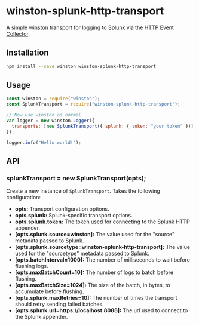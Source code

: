 # winston-splunk-http-transport

A simple [winston] transport for logging to [Splunk] via the [HTTP Event Collector].

## Installation

```sh
npm install --save winston winston-splunk-http-transport
```

## Usage

```javascript
const winston = require("winston");
const SplunkTransport = require("winston-splunk-http-transport");

// Now use winston as normal
var logger = new winston.Logger({
  transports: [new SplunkTransport({ splunk: { token: "your token" })]
});

logger.info("Hello world!");
```

## API

### splunkTransport = new SplunkTransport(opts);

Create a new instance of `SplunkTransport`. Takes the following configuration:

- **opts:** Transport configuration options.
- **opts.splunk:** Splunk-specific transport options.
- **opts.splunk.token:** The token used for connecting to the Splunk HTTP appender.
- **[opts.splunk.source=winston]:** The value used for the "source" metadata passed to Splunk.
- **[opts.splunk.sourcetype=winston-splunk-http-transport]:** The value used for the "sourcetype" metadata passed to Splunk.
- **[opts.batchInterval=1000]:** The number of milliseconds to wait before flushing logs.
- **[opts.maxBatchCount=10]:** The number of logs to batch before flushing.
- **[opts.maxBatchSize=1024]:** The size of the batch, in bytes, to accumulate before flushing.
- **[opts.splunk.maxRetries=10]:** The number of times the transport should retry sending failed batches.
- **[opts.splunk.url=https://localhost:8088]:** The url used to connect to the Splunk appender.

[winston]: https://github.com/winstonjs/winston
[splunk]: http://www.splunk.com
[http event collector]: http://dev.splunk.com/view/event-collector/SP-CAAAE6M
